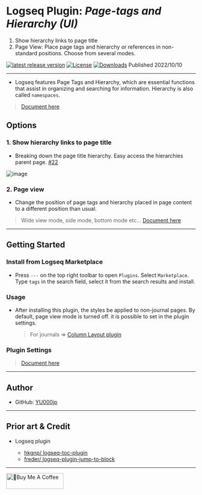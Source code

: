 # Logseq Plugin: *Page-tags and Hierarchy (UI)*

1. Show hierarchy links to page title
1. Page View: Place page tags and hierarchy or references in non-standard positions. Choose from several modes.

 [![latest release version](https://img.shields.io/github/v/release/YU000jp/logseq-page-tags-and-hierarchy)](https://github.com/YU000jp/logseq-page-tags-and-hierarchy/releases)
[![License](https://img.shields.io/github/license/YU000jp/logseq-page-tags-and-hierarchy?color=blue)](https://github.com/YU000jp/logseq-page-tags-and-hierarchy/blob/main/LICENSE)
[![Downloads](https://img.shields.io/github/downloads/YU000jp/logseq-page-tags-and-hierarchy/total.svg)](https://github.com/YU000jp/logseq-page-tags-and-hierarchy/releases)
 Published 2022/10/10

---

- Logseq features Page Tags and Hierarchy, which are essential functions that assist in organizing and searching for information. Hierarchy is also called `namespaces`.
> [Document here](https://github.com/YU000jp/logseq-page-tags-and-hierarchy/wiki/Page%E2%80%90Tags-and-Hierarchy-(namespaces))

## Options

### 1. Show hierarchy links to page title

- Breaking down the page title hierarchy. Easy access the hierarchies parent page. [#22](https://github.com/YU000jp/logseq-page-tags-and-hierarchy/issues/22)

![image](https://github.com/YU000jp/logseq-page-tags-and-hierarchy/assets/111847207/f7da636b-4418-4a2f-b1e9-49c6aa8ec055)

### 2. Page view

- Change the position of page tags and hierarchy placed in page content to a different position than usual.
> Wide view mode, side mode, bottom mode etc... [Document here](https://github.com/YU000jp/logseq-page-tags-and-hierarchy/wiki/Page-View)

---

## Getting Started

### Install from Logseq Marketplace

- Press `---` on the top right toolbar to open `Plugins`. Select `Marketplace`. Type `tags` in the search field, select it from the search results and install.

### Usage

- After installing this plugin, the styles be applied to non-journal pages. By default, page view mode is turned off. it is possible to set in the plugin settings.
  > For journals => [Column Layout plugin](https://github.com/YU000jp/Logseq-column-Layout)

### Plugin Settings

> [Document here](https://github.com/YU000jp/logseq-page-tags-and-hierarchy/wiki/Plugin-Settings)

---

## Author

- GitHub: [YU000jp](https://github.com/YU000jp)

---

## Prior art & Credit

- Logseq plugin

  - [hkgnp/ logseq-toc-plugin](https://github.com/hkgnp/logseq-toc-plugin/)
  - [freder/ logseq-plugin-jump-to-block](https://github.com/freder/logseq-plugin-jump-to-block/)

---

<a href="https://www.buymeacoffee.com/yu000japan" target="_blank"><img src="https://cdn.buymeacoffee.com/buttons/v2/default-violet.png" alt="🍌Buy Me A Coffee" style="height: 42px;width: 152px" ></a>

